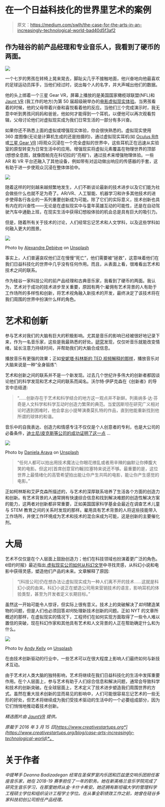 # 在一个日益科技化的世界里艺术的案例

> 原文：<https://medium.com/swlh/the-case-for-the-arts-in-an-increasingly-technological-world-bad40d5f3af2>

## 作为硅谷的前产品经理和专业音乐人，我看到了硬币的两面。

![](img/b50c3a57e3a798e158c59e6bd52395c3.png)

一个七岁的男孩在转椅上晃来晃去，脚趾尖几乎不接触地面，他兴奋地向他最喜欢的足球运动员挥手，当他们经过时，说出每个人的名字，并大声喊出他们的数据。

他的头上绑着一个三星 Gear VR，屏幕上播放的是美国国家橄榄球联盟(NFL)和 [Jaunt VR](http://jauntvr.com) (我工作的地方)为第 50 届超级碗举办的[电影虚拟现实体验](http://www.usatoday.com/story/tech/news/2016/02/04/super-bowl-fans-get-hit-virtual-reality-future/79737124/)。当男孩看着的时候，他的父母带着兴奋和喜悦看着他的反应。当他们三个完成演示时，我无意中听到男孩问妈妈和爸爸，他如何才能得到一个耳机，以便他可以再次观看剪辑，父母讨论他们对虚拟现实成为我们日常生活的一部分有多兴奋。

如果你还不熟悉上面的虚拟或增强现实体验，你会很快熟悉的。虚拟现实使用 360 度图像(无论是计算机生成的还是拍摄的)，通过虚拟现实耳机(如 [Oculus Rift](https://www.oculus.com/en-us/) 或[三星 Gear VR](http://www.samsung.com/global/galaxy/wearables/gear-vr/) )将观众沉浸在一个完全虚拟的世界中，这些耳机正在迅速从实验室的原型转变为日常生活中的应用。增强现实将虚拟元素覆盖在物理世界的顶部(想想全息图，就像图帕克在科切拉的“亮相”)，通过技术来增强物理体验。一些 AR 和 VR 平台还融入了其他设备，例如带有对运动做出响应的传感器的手套，这有助于进一步使观众沉浸在整体体验中。

![](img/fca0793634a472d09ffb1cfdc701e051.png)

随着这样的时刻越来越频繁地发生，人们不断谈论最新的技术进步以及它们能为社会做些什么也就不足为奇了。AR/VR、人工智能、机器学习和许多其他技术的进步使得各行各业的一系列重要创新成为可能。除了它们的实际意义，技术创新也具有内在的兴奋性——无论是在虚拟现实中与童年英雄互动的可能性，还是在自动驾驶汽车中通勤上班，在现实生活中获得幻想般体验的机会总是具有巨大的吸引力。

但是，随着所有关于技术的讨论，人们经常忘记艺术和人文学科，以及这些学科如何融入更大的图景。

![](img/7e16da7bd2c9d91ac84520d5ba7dbe2c.png)

Photo by [Alexandre Debiève](https://unsplash.com/@alexkixa?utm_source=medium&utm_medium=referral) on [Unsplash](https://unsplash.com?utm_source=medium&utm_medium=referral)

事实上，人们普遍哀叹他们正在慢慢“死亡”，他们需要被“拯救”，这意味着他们在我们日益科技化的世界中几乎没有任何作用。而且，从表面上看，很难看出艺术和技术之间的联系。

作为硅谷一家科技公司的前产品经理和古典音乐家，我看到了硬币的两面。我认为，艺术对于成功的技术进步至关重要，原因有两个:雇佣有艺术背景的人有助于工作场所的多样性和创新，将艺术视角融入新技术的开发，最终决定了该技术将在我们周围的世界中扮演什么样的角色。

# 艺术和创新

参与艺术对我们的大脑有巨大的积极影响。尤其是音乐的影响已经被很好地记录下来，作为一名音乐家，这些是我最熟悉的好处。[研究](http://syncproject.co/blog/2016/1/22/music-evoked-emotions-influence-cognition)发现，仅仅听音乐就能改变情绪，延长注意力持续时间，并帮助我们的大脑合成信息。

播放音乐有更强的效果；正如[安妮塔·科林斯的 TED 视频解释的那样](https://www.youtube.com/watch?v=R0JKCYZ8hng)，播放音乐对大脑来说是一种“全身锻炼”:

艺术和创新之间的联系并不是一个新发现。过去几个世纪许多伟大的创新者都因谈论他们的科学发现和艺术之间的联系而闻名。沃尔特·伊萨克森在《创新者》的导言中总结道:

> “……创新存在于艺术和科学结合的地方这一观点并不新鲜。列奥纳多·达·芬奇是人文科学和科学互动时创造力繁荣的典范。当爱因斯坦在研究广义相对论时遇到困难时，他会拿出小提琴演奏莫扎特的作品，直到他能重新找到他所谓的球体的和谐。

音乐中的自我表达、创造力和情感专注不仅仅是个人创意者的专利，也是大公司的必备条件，[迪士尼/皮克斯等公司的成功证明了这一点](http://www.wired.com/2014/10/big-hero-6/) …

![](img/10ade3c9847c9c72b25f127ca1c47ce4.png)

Photo by [Daniela Araya](https://unsplash.com/@danielaraya?utm_source=medium&utm_medium=referral) on [Unsplash](https://unsplash.com?utm_source=medium&utm_medium=referral)

> “任何人都可以拍出用技术魔法让你眼花缭乱或者用辛辣的幽默让你捧腹大笑的电影。但这对[首席创意官约翰]拉塞特来说还不够。最重要的是，这位世界上最情绪化的高管希望拍出能让你产生共鸣的电影，能让你产生感觉的电影。”

正如柯林斯和艾萨克森所描述的，与艺术的深厚联系培养了生活各个方面的创造力和创新。有艺术背景的人通常拥有快速综合信息和找到解决难题的创造性解决方案的能力，这两者对创新都非常重要，正如美国国家科学基金会最近在调查艺术儿童与 STEM 教育之间的关系时发现的那样。雇用具有艺术背景的人将这些技能带入工作场所，并使工作环境成为艺术和技术的混合床成为可能，这是创新的主要催化剂。

# 大局

艺术不仅仅是在个人层面上鼓励创造力；他们在科技领域也扮演着更广泛的角色。《纽约时报》最近指出,[虚拟现实公司如何从科幻文学](http://www.nytimes.com/2016/02/17/technology/virtual-reality-companies-look-to-science-fiction-for-their-next-play.html?_r=0)中寻找灵感，从科幻小说和电影中获得灵感，塑造他们产品的未来。文章解释了原因:

> “[科技公司]仍在想办法让虚拟现实成为一种人们离不开的技术……这就是科幻小说的由来。科幻小说正在塑造公司用来营销技术的语言，影响耳机的体验类型，甚至为开发者定义长期目标。”

虽然这一开始可能令人惊讶，但实际上很有意义。技术上的突破解决了*如何*建造某物的问题，但是人们也必须回答*如何*处理新技术创新的问题。正如 NYT 的文章所概述的那样，在虚拟现实的情况下，工程师们在如何实现方面取得了一些令人难以置信的突破，现在科幻作家和其他具有艺术和人文背景的人正在帮助确定什么和为什么。

![](img/c3ce0697e12458d2fc209da2927b2271.png)

Photo by [Andy Kelly](https://unsplash.com/@askkell?utm_source=medium&utm_medium=referral) on [Unsplash](https://unsplash.com?utm_source=medium&utm_medium=referral)

在由技术创新驱动的行业中，一些艺术可以在很大程度上影响人们最终如何与新技术互动。

由于艺术对人类大脑的独特影响，艺术将继续在我们日益科技化的生活中发挥重要作用。在个人层面上，参与艺术有助于人们综合信息和解决问题，通常会导致科学和技术的创新突破。在全球层面上，艺术定义了技术进步塑造我们周围世界的方式。虽然在重大技术创新的显而易见的影响中，人们可能很容易忘记艺术的一些无形的好处，但艺术将继续成为我们受技术驱动的生活中的一个必要组成部分，因为它们悄悄地推动着技术创新。

*精选图片由* [*JauntVR*](https://www.jauntvr.com) *提供。*

*原载于 2016 年 3 月 15 日*[*https://www.creativestartups.org*](https://www.creativestartups.org/blog/case-arts-increasingly-technological-world)*。*

# 关于作者

*中提琴手 Deanna Badizadegan 经常在圣保罗室内乐团和匹兹堡交响乐团担任客座音乐家，她在 2018-19 赛季担任了一年的职务。她在新英格兰音乐学院完成了研究生音乐学习，在那里她师从金·卡什卡希安。她还拥有斯坦福大学的管理科学工程硕士学位和组织设计工程学士学位。在从事全职绩效工作之前，她曾在硅谷多家科技初创公司担任产品经理。*